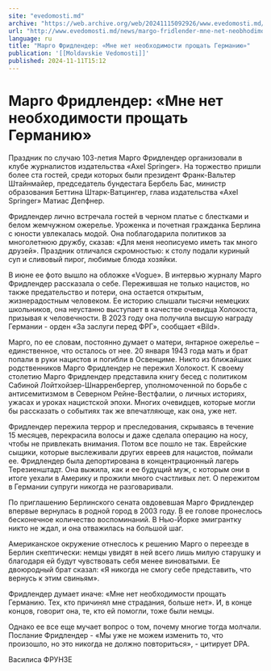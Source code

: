 ```yaml
---
site: "evedomosti.md"
archive: "https://web.archive.org/web/20241115092926/www.evedomosti.md/news/margo-fridlender-mne-net-neobhodimosti-proshat-germaniyu"
url: "http://www.evedomosti.md/news/margo-fridlender-mne-net-neobhodimosti-proshat-germaniyu"
language: ru
title: "Марго Фридлендер: «Мне нет необходимости прощать Германию»"
publication: '[[Moldavskie Vedomosti]]'
published: 2024-11-11T15:12
---
```


# Марго Фридлендер: «Мне нет необходимости прощать Германию»

Праздник по случаю 103-летия Марго Фридлендер организовали в клубе журналистов издательства «Axel Springer». На торжество пришли более ста гостей, среди которых были президент Франк-Вальтер Штайнмайер, председатель бундестага Бербель Бас, министр образования Беттина Штарк-Ватцингер, глава издательства «Axel Springer» Матиас Депфнер.

Фридлендер лично встречала гостей в черном платье с блестками и белом жемчужном ожерелье. Уроженка и почетная гражданка Берлина с юности увлекалась модой. Она поблагодарила политиков за многолетнюю дружбу, сказав: «Для меня неописуемо иметь так много друзей». Праздник отличался скромностью: к столу подали куриный суп и сливовый пирог, любимые блюда хозяйки.

В июне ее фото вышло на обложке «Vogue». В интервью журналу Марго Фридлендер рассказала о себе. Пережившая не только нацистов, но также предательство и потери, она остается открытым, жизнерадостным человеком. Ее историю слышали тысячи немецких школьников, она неустанно выступает в качестве очевидца Холокоста, призывая к человечности. В 2023 году она получила высшую награду Германии - орден «За заслуги перед ФРГ», сообщает «Bild».

Марго, по ее словам, постоянно думает о матери, янтарное ожерелье – единственное, что осталось от нее. 20 января 1943 года мать и брат попали в руки нацистов и погибли в Освенциме. Никто из ближайших родственников Марго Фридлендер не пережил Холокост. К своему столетию Марго Фридлендер представила книгу бесед с политиком Сабиной Лойтхойзер-Шнарренбергер, уполномоченной по борьбе с антисемитизмом в Северном Рейне-Вестфалии, о личных историях, ужасах и уроках нацистской эпохи. Многих очевидцев, которые могли бы рассказать о событиях так же впечатляюще, как она, уже нет.

Фридлендер пережила террор и преследования, скрываясь в течение 15 месяцев, перекрасила волосы и даже сделала операцию на носу, чтобы не привлекать внимания. Потом все пошло не так. Еврейские сыщики, которые выслеживали других евреев для нацистов, поймали ее. Фридлендер была депортирована в концентрационный лагерь Терезиенштадт. Она выжила, как и ее будущий муж, с которым они в итоге уехали в Америку и прожили много счастливых лет. О пережитом в Германии супруги никогда не разговаривали.

По приглашению Берлинского сената овдовевшая Марго Фридлендер впервые вернулась в родной город в 2003 году. В ее голове пронеслось бесконечное количество воспоминаний. В Нью-Йорке эмигрантку никто не ждал, и она отважилась на большой шаг.

Американское окружение отнеслось к решению Марго о переезде в Берлин скептически: немцы увидят в ней всего лишь милую старушку и благодаря ей будут чувствовать себя менее виноватыми. Ее двоюродный брат сказал: «Я никогда не смогу себе представить, что вернусь к этим свиньям».

Фридлендер думает иначе: «Мне нет необходимости прощать Германию. Тех, кто причинял мне страдания, больше нет». И, в конце концов, говорит она, те, кто ей помогли, тоже были немцы.

Однако ее все еще мучает вопрос о том, почему многие тогда молчали. Послание Фридлендер - «Мы уже не можем изменить то, что произошло, но это никогда не должно повториться», - цитирует DPA.

Василиса ФРУНЗЕ
